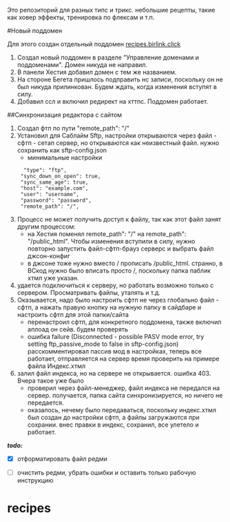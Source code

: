 Это репозиторий для разных типс и трикс. небольшие рецепты, такие как ховер эффекты, тренировка по флексам и т.п.

#Новый поддомен

Для этого создан отдельный поддомен <a href="http://recipes.birlink.click/">recipes.birlink.click</a>

1. Создал новый поддомен в разделе "Управление доменами и поддоменами". Домен никуда не направил.
2. В панели Хестия добавил домен с тем же названием.
3. На стороне Бегета пришлось подправить нс записи, поскольку он не был никуда прилинкован. Будем ждать, когда изменения вступят в силу.
4. Добавил ссл и включил редирект на хттпс. Поддомен работает.

##Синхронизация редактора с сайтом

1. Создал фтп по пути "remote_path": "/"
2. Установил для Саблайм Sftp, настройки открываются через файл - сфтп - сетап сервер, но открываются как неизвестный файл. нужно сохранить как sftp-config.json
	- минимальные настройки
	 <code>
	 "type": "ftp",
    "sync_down_on_open": true,
    "sync_same_age": true,
    "host": "example.com",
    "user": "username",
    "password": "password",
    "remote_path": "/",
	</code>
3. Процесс не может получить доступ к файлу, так как этот файл занят другим процессом: 
	- на Хестия поменял remote_path": "/" на remote_path": "/public_html".
	Чтобы изменения вступили в силу, нужно повторно запустить файл-сфтп-брауз серверс и выбрать файл джсон-конфиг
	- в джсоне тоже нужно вместо / прописать /public_html. странно, в ВСкод нужно было вписать просто /, поскольку папка паблик хтмл уже указан.
4. удается подключиться к серверу, но работать возможно только с сервером. Просматривать файлы, уталять и т.д.
5. Оказывается, надо было настроить сфтп не через глобально файл - сфтп, а нажать правую кнопку на нужную папку в сайдбаре и настроить сфтп для этой папки/сайта
	- перенастроил сфтп, для конкретного поддомена, также включил аплоад он сейв. будем проверять
	- ошибка failure (Disconnected - possible PASV mode error, try setting ftp_passive_mode to false in sftp-config.json)
	расскомментировал пассив мод в настройках, теперь все работает, отправляется на сервер
	время проверить на примере файла Индекс.хтмл
6. залил файл индекса, но на сервере не открывается. ошибка 403. Вчера такое уже было
	- проверил через файл-менеджер, файл индекса не передался на сервер.
	получается, папка сайта синхронизируется, но ничего не передается.
	- оказалось, нечему было передаваться, поскольку индекс.хтмл был создан до настройки сфтп, а файлы загружаются при сохрании. внес правки в индекс, сохранил, все улетело и работает.

***todo:***
- [x] отформатировать файл редми
- [ ] очистить редми, убрать ошибки и оставить только рабочую инструкцию


# recipes